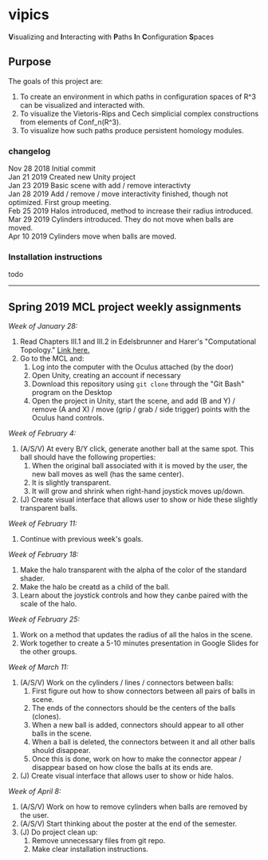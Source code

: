 # vipics
**V**isualizing and **I**nteracting with **P**aths **I**n **C**onfiguration **S**paces

## Purpose

The goals of this project are:
1. To create an environment in which paths in configuration spaces of R^3 can be visualized and interacted with. 
2. To visualize the Vietoris-Rips and Cech simplicial complex constructions from elements of Conf_n(R^3).
3. To visualize how such paths produce persistent homology modules.

### changelog

Nov 28 2018 Initial commit<br>
Jan 21 2019 Created new Unity project<br>
Jan 23 2019 Basic scene with add / remove interactivty<br>
Jan 28 2019 Add / remove / move interactivity finished, though not optimized. First group meeting.<br>
Feb 25 2019 Halos introduced, method to increase their radius introduced.<br>
Mar 29 2019 Cylinders introduced. They do not move when balls are moved.<br>
Apr 10 2019	Cylinders move when balls are moved.

### Installation instructions

todo

---

## Spring 2019 MCL project weekly assignments

*Week of January 28:*
1. Read Chapters III.1 and III.2 in Edelsbrunner and Harer's "Computational Topology." [Link here.](https://www.researchgate.net/publication/220692408_Computational_Topology_An_Introduction)
2. Go to the MCL and:<br>
    1. Log into the computer with the Oculus attached (by the door)<br>
    2. Open Unity, creating an account if necessary<br>
    3. Download this repository using `git clone` through the "Git Bash" program on the Desktop<br>
    4. Open the project in Unity, start the scene, and add (B and Y) / remove (A and X) / move (grip / grab / side trigger) points with the Oculus hand controls.<br>
	
*Week of February 4:*
1. (A/S/V) At every B/Y click, generate another ball at the same spot. This ball should have the following properties:<br>
    1. When the original ball associated with it is moved by the user, the new ball moves as well (has the same center).<br>
    2. It is slightly transparent.<br>
	3. It will grow and shrink when right-hand joystick moves up/down. <br>
2. (J) Create visual interface that allows user to show or hide these slightly transparent balls.<br>

*Week of February 11:*
1. Continue with previous week's goals. <br> 

*Week of February 18:*
1. Make the halo transparent with the alpha of the color of the standard shader. <br>
2. Make the halo be creatd as a child of the ball.<br>
3. Learn about the joystick controls and how they canbe paired with the scale of the halo.<br>

*Week of February 25:*
1. Work on a method that updates the radius of all the halos in the scene.<br>
2. Work together to create a 5-10 minutes presentation in Google Slides for the other groups.<br>

*Week of March 11:*
1. (A/S/V) Work on the cylinders / lines / connectors between balls:<br>
	1. First figure out how to show connectors between all pairs of balls in scene.
	2. The ends of the connectors should be the centers of the balls (clones).
	3. When a new ball is added, connectors should appear to all other balls in the scene.
	4. When a ball is deleted, the connectors between it and all other balls should disappear.
	5. Once this is done, work on how to make the connector appear / disappear based on how close the balls at its ends are.
2. (J) Create visual interface that allows user to show or hide halos.<br>

*Week of April 8:*
1. (A/S/V) Work on how to remove cylinders when balls are removed by the user.<br>
2. (A/S/V) Start thinking about the poster at the end of the semester.<br>
3. (J) Do project clean up:<br>
	1. Remove unnecessary files from git repo.
	2. Make clear installation instructions.
